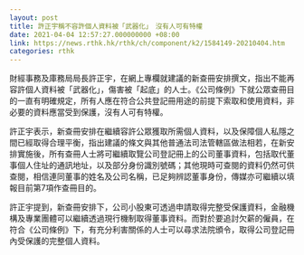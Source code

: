 ```yaml
---
layout: post
title: 許正宇稱不容許個人資料被「武器化」　沒有人可有特權
date: 2021-04-04 12:57:27.000000000 +08:00
link: https://news.rthk.hk/rthk/ch/component/k2/1584149-20210404.htm
categories: rthk
---
```


財經事務及庫務局局長許正宇，在網上專欄就建議的新查冊安排撰文，指出不能再容許個人資料被「武器化」，傷害被「起底」的人士。《公司條例》下就公眾查冊目的一直有明確規定，所有人應在符合公共登記冊用途的前提下索取和使用資料，非必要的資料應當受到保護，沒有人可有特權。

許正宇表示，新查冊安排在繼續容許公眾獲取所需個人資料，以及保障個人私隱之間已經取得合理平衡，指出建議的條文與其他普通法司法管轄區做法相若，在新安排實施後，所有查冊人士將可繼續取覽公司登記冊上的公司董事資料，包括取代董事個人住址的通訊地址，以及部分身份識別號碼；其他現時可查閱的資料仍然可供查閱，相信連同董事的姓名及公司名稱，已足夠辨認董事身份，傳媒亦可繼續以填報目前第7項作查冊目的。

許正宇提到，新查冊安排下，公司小股東可透過申請取得完整受保護資料，金融機構及專業團體可以繼續透過現行機制取得董事資料。而對於要追討欠薪的僱員，在符合《公司條例》下，有充分利害關係的人士可以尋求法院頒令，取得公司登記冊內受保護的完整個人資料。
